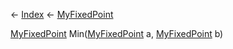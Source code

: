 ← [Index](Api-Index) ← [MyFixedPoint](VRage.MyFixedPoint)

[MyFixedPoint](VRage.MyFixedPoint) Min([MyFixedPoint](VRage.MyFixedPoint) a, [MyFixedPoint](VRage.MyFixedPoint) b)

